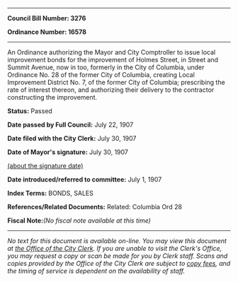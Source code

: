 

********

**Council Bill Number: 3276**
   
**Ordinance Number: 16578**
********

 An Ordinance authorizing the Mayor and City Comptroller to issue local improvement bonds for the improvement of Holmes Street, in Street and Summit Avenue, now in too, formerly in the City of Columbia, under Ordinance No. 28 of the former City of Columbia, creating Local Improvement District No. 7, of the former City of Columbia; prescribing the rate of interest thereon, and authorizing their delivery to the contractor constructing the improvement.

**Status:** Passed
   
**Date passed by Full Council:** July 22, 1907
   
**Date filed with the City Clerk:** July 30, 1907
   
**Date of Mayor's signature:** July 30, 1907
   
[(about the signature date)](/~public/approvaldate.htm)
   
   
   
**Date introduced/referred to committee:** July 1, 1907
   
   
**Index Terms:** BONDS, SALES

**References/Related Documents:** Related: Columbia Ord 28

**Fiscal Note:**_(No fiscal note available at this time)_
********

_No text for this document is available on-line. You may view this document at [the Office of the City Clerk](http://www.seattle.gov/leg/clerk/contactUs.htm). If you are unable to visit the Clerk's Office, you may request a copy or scan be made for you by Clerk staff. Scans and copies provided by the Office of the City Clerk are subject to [copy fees](http://clerk.seattle.gov/~public/clerkfees.htm), and the timing of service is dependent on the availability of staff._

